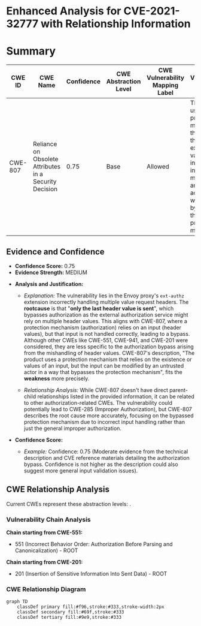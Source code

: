 # Enhanced Analysis for CVE-2021-32777 with Relationship Information

# Summary
| CWE ID  | CWE Name  | Confidence | CWE Abstraction Level | CWE Vulnerability Mapping Label | CWE-Vulnerability Mapping Notes |
|---|---|---|---|---|---|
| CWE-807 | Reliance on Obsolete Attributes in a Security Decision | 0.75 | Base | Allowed | The product uses a protection mechanism that relies on the existence or values of an input, but the input can be modified by an untrusted actor in a way that bypasses the protection mechanism. |

## Evidence and Confidence

*   **Confidence Score:** 0.75
*   **Evidence Strength:** MEDIUM

- **Analysis and Justification:**  
  - *Explanation:* The vulnerability lies in the Envoy proxy's `ext-authz` extension incorrectly handling multiple value request headers. The **rootcause** is that "**only the last header value is sent**", which bypasses authorization as the external authorization service might rely on multiple header values. This aligns with CWE-807, where a protection mechanism (authorization) relies on an input (header values), but that input is not handled correctly, leading to a bypass. Although other CWEs like CWE-551, CWE-941, and CWE-201 were considered, they are less specific to the authorization bypass arising from the mishandling of header values. CWE-807's description, "The product uses a protection mechanism that relies on the existence or values of an input, but the input can be modified by an untrusted actor in a way that bypasses the protection mechanism", fits the **weakness** more precisely.

  - *Relationship Analysis:* While CWE-807 doesn't have direct parent-child relationships listed in the provided information, it can be related to other authorization-related CWEs. The vulnerability could potentially lead to CWE-285 (Improper Authorization), but CWE-807 describes the root cause more accurately, focusing on the bypassed protection mechanism due to incorrect input handling rather than just the general improper authorization.

- **Confidence Score:**  
  - *Example:* Confidence: 0.75 (Moderate evidence from the technical description and CVE reference materials detailing the authorization bypass. Confidence is not higher as the description could also suggest more general input validation issues).


## CWE Relationship Analysis

Current CWEs represent these abstraction levels: .


### Vulnerability Chain Analysis

**Chain starting from CWE-551:**
- 551 (Incorrect Behavior Order: Authorization Before Parsing and Canonicalization) - ROOT


**Chain starting from CWE-201:**
- 201 (Insertion of Sensitive Information Into Sent Data) - ROOT



### CWE Relationship Diagram

```mermaid
graph TD
    classDef primary fill:#f96,stroke:#333,stroke-width:2px
    classDef secondary fill:#69f,stroke:#333
    classDef tertiary fill:#9e9,stroke:#333
```
